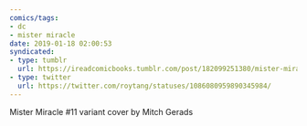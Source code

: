 ```yaml
---
comics/tags:
- dc
- mister miracle
date: 2019-01-18 02:00:53
syndicated:
- type: tumblr
  url: https://ireadcomicbooks.tumblr.com/post/182099251380/mister-miracle-11-variant-cover-by-mitch-gerads
- type: twitter
  url: https://twitter.com/roytang/statuses/1086080959890345984/
---
```


<p>Mister Miracle #11 variant cover by Mitch Gerads<br/></p>